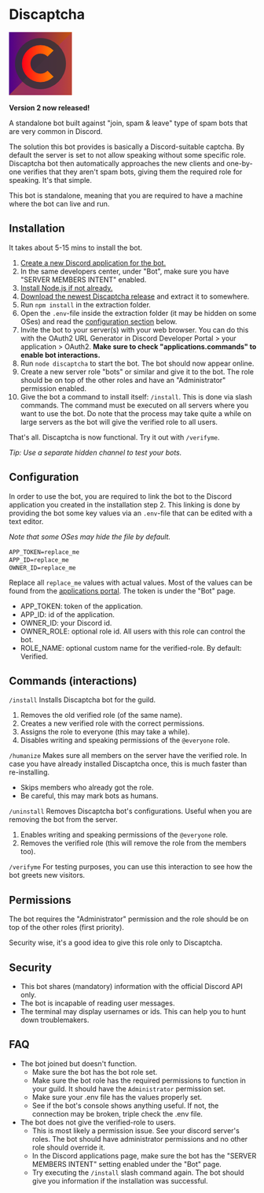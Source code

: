 # Discaptcha

![alt text](https://github.com/ahoys/discaptcha/blob/master/assets/avatar_sm.png 'Discaptcha')

**Version 2 now released!**

A standalone bot built against "join, spam & leave" type of spam bots that are very common in Discord.

The solution this bot provides is basically a Discord-suitable captcha. By default the server is set to not allow speaking without some specific role. Discaptcha bot then automatically approaches the new clients and one-by-one verifies that they aren't spam bots, giving them the required role for speaking. It's that simple.

This bot is standalone, meaning that you are required to have a machine where the bot can live and run.

## Installation

It takes about 5-15 mins to install the bot.

1. [Create a new Discord application for the bot.](https://discordapp.com/developers/applications/)
2. In the same developers center, under "Bot", make sure you have "SERVER MEMBERS INTENT" enabled.
3. [Install Node.js if not already.](https://nodejs.org/en/)
4. [Download the newest Discaptcha release](https://github.com/ahoys/discaptcha/releases) and extract it to somewhere.
5. Run `npm install` in the extraction folder.
6. Open the `.env`-file inside the extraction folder (it may be hidden on some OSes) and read the [configuration section](https://github.com/ahoys/discaptcha#Configuration) below.
7. Invite the bot to your server(s) with your web browser. You can do this with the OAuth2 URL Generator in Discord Developer Portal > your application > OAuth2. **Make sure to check "applications.commands" to enable bot interactions.**
8. Run `node discaptcha` to start the bot. The bot should now appear online.
9. Create a new server role "bots" or similar and give it to the bot. The role should be on top of the other roles and have an "Administrator" permission enabled.
10. Give the bot a command to install itself: `/install`. This is done via slash commands. The command must be executed on all servers where you want to use the bot. Do note that the process may take quite a while on large servers as the bot will give the verified role to all users.

That's all. Discaptcha is now functional. Try it out with `/verifyme`.

_Tip: Use a separate hidden channel to test your bots._

## Configuration

In order to use the bot, you are required to link the bot to the Discord application you created in the installation step 2. This linking is done by providing the bot some key values via an `.env`-file that can be edited with a text editor.

_Note that some OSes may hide the file by default._

```
APP_TOKEN=replace_me
APP_ID=replace_me
OWNER_ID=replace_me
```

Replace all `replace_me` values with actual values. Most of the values can be found from the [applications portal](https://discordapp.com/developers/applications/). The token is under the "Bot" page.

- APP_TOKEN: token of the application.
- APP_ID: id of the application.
- OWNER_ID: your Discord id.
- OWNER_ROLE: optional role id. All users with this role can control the bot.
- ROLE_NAME: optional custom name for the verified-role. By default: Verified.

## Commands (interactions)

`/install`
Installs Discaptcha bot for the guild.

1. Removes the old verified role (of the same name).
2. Creates a new verified role with the correct permissions.
3. Assigns the role to everyone (this may take a while).
4. Disables writing and speaking permissions of the `@everyone` role.

`/humanize`
Makes sure all members on the server have the verified role. In case you have already installed Discaptcha once, this is much faster than re-installing.

- Skips members who already got the role.
- Be careful, this may mark bots as humans.

`/uninstall`
Removes Discaptcha bot's configurations. Useful when you are removing the bot from the server.

1. Enables writing and speaking permissions of the `@everyone` role.
2. Removes the verified role (this will remove the role from the members too).

`/verifyme`
For testing purposes, you can use this interaction to see how the bot greets new visitors.

## Permissions

The bot requires the "Administrator" permission and the role should be on top of the other roles (first priority).

Security wise, it's a good idea to give this role only to Discaptcha.

## Security

- This bot shares (mandatory) information with the official Discord API only.
- The bot is incapable of reading user messages.
- The terminal may display usernames or ids. This can help you to hunt down troublemakers.

## FAQ

- The bot joined but doesn't function.
  - Make sure the bot has the bot role set.
  - Make sure the bot role has the required permissions to function in your guild. It should have the `Administrator` permission set.
  - Make sure your .env file has the values properly set.
  - See if the bot's console shows anything useful. If not, the connection may be broken, triple check the .env file.
- The bot does not give the verified-role to users.
  - This is most likely a permission issue. See your discord server's roles. The bot should have administrator permissions and no other role should override it.
  - In the Discord applications page, make sure the bot has the "SERVER MEMBERS INTENT" setting enabled under the "Bot" page.
  - Try executing the `/install` slash command again. The bot should give you information if the installation was successful.
